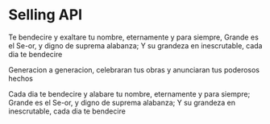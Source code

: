 # Selling API

Te bendecire y exaltare tu nombre, eternamente y para siempre,
Grande es el Se-or, y digno de suprema alabanza;
Y su grandeza en inescrutable, cada dia te bendecire

Generacion a generacion, celebraran tus obras
y anunciaran tus poderosos hechos

Cada dia te bendecire y alabare tu nombre, eternamente y para siempre;
Grande es el Se-or, y digno de suprema alabanza;
Y su grandeza en inescrutable, cada dia te bendecire
